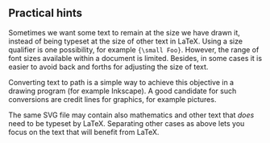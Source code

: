 

## Practical hints


Sometimes we want some text to remain at the size we have drawn it,
instead of being typeset at the size of other text in LaTeX.
Using a size qualifier is one possibility, for example `{\small Foo}`.
However, the range of font sizes available within a document is limited.
Besides, in some cases it is easier to avoid back and forths for adjusting
the size of text.

Converting text to path is a simple way to achieve this objective in
a drawing program (for example Inkscape). A good candidate for such
conversions are credit lines for graphics, for example pictures.

The same SVG file may contain also mathematics and other text that *does*
need to be typeset by LaTeX. Separating other cases as above lets you
focus on the text that will benefit from LaTeX.
